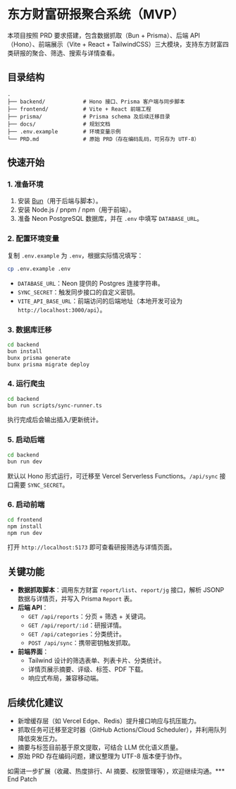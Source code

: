 # 东方财富研报聚合系统（MVP）

本项目按照 PRD 要求搭建，包含数据抓取（Bun + Prisma）、后端 API（Hono）、前端展示（Vite + React + TailwindCSS）三大模块，支持东方财富四类研报的聚合、筛选、搜索与详情查看。

## 目录结构

```
.
├── backend/            # Hono 接口、Prisma 客户端与同步脚本
├── frontend/           # Vite + React 前端工程
├── prisma/             # Prisma schema 及后续迁移目录
├── docs/               # 规划文档
├── .env.example        # 环境变量示例
└── PRD.md              # 原始 PRD（存在编码乱码，可另存为 UTF-8）
```

## 快速开始

### 1. 准备环境
1. 安装 [Bun](https://bun.sh)（用于后端与脚本）。
2. 安装 Node.js / pnpm / npm（用于前端）。
3. 准备 Neon PostgreSQL 数据库，并在 `.env` 中填写 `DATABASE_URL`。

### 2. 配置环境变量
复制 `.env.example` 为 `.env`，根据实际情况填写：

```bash
cp .env.example .env
```

- `DATABASE_URL`：Neon 提供的 Postgres 连接字符串。
- `SYNC_SECRET`：触发同步接口的自定义密钥。
- `VITE_API_BASE_URL`：前端访问的后端地址（本地开发可设为 `http://localhost:3000/api`）。

### 3. 数据库迁移

```bash
cd backend
bun install
bunx prisma generate
bunx prisma migrate deploy
```

### 4. 运行爬虫

```bash
cd backend
bun run scripts/sync-runner.ts
```

执行完成后会输出插入/更新统计。

### 5. 启动后端

```bash
cd backend
bun run dev
```

默认以 Hono 形式运行，可迁移至 Vercel Serverless Functions。`/api/sync` 接口需要 `SYNC_SECRET`。

### 6. 启动前端

```bash
cd frontend
npm install
npm run dev
```

打开 `http://localhost:5173` 即可查看研报筛选与详情页面。

## 关键功能

- **数据抓取脚本**：调用东方财富 `report/list`、`report/jg` 接口，解析 JSONP 数据与详情页，并写入 Prisma `Report` 表。
- **后端 API**：
  - `GET /api/reports`：分页 + 筛选 + 关键词。
  - `GET /api/report/:id`：研报详情。
  - `GET /api/categories`：分类统计。
  - `POST /api/sync`：携带密钥触发抓取。
- **前端界面**：
  - Tailwind 设计的筛选表单、列表卡片、分类统计。
  - 详情页展示摘要、评级、标签、PDF 下载。
  - 响应式布局，兼容移动端。

## 后续优化建议

- 新增缓存层（如 Vercel Edge、Redis）提升接口响应与抗压能力。
- 抓取任务可迁移至定时器（GitHub Actions/Cloud Scheduler），并利用队列降低突发压力。
- 摘要与标签目前基于原文提取，可结合 LLM 优化语义质量。
- 原始 PRD 存在编码问题，建议整理为 UTF-8 版本便于协作。

如需进一步扩展（收藏、热度排行、AI 摘要、权限管理等），欢迎继续沟通。*** End Patch
